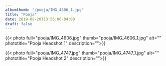 ```yaml
---
albumthumb: "/pooja/IMG_4606_1.jpg"
title: "Pooja"
date: 2019-08-20T13:56:06-04:00
draft: false
---
```


{{< photo full="pooja/IMG_4606.jpg" thumb="pooja/IMG_4606_1.jpg" alt="" phototitle="Pooja Headshot 1" description="">}}

<!-- {{< photo full="https://shoto.ca/images/albums/pooja/IMG_4631.jpg" thumb="https://shoto.ca/images/albums/pooja/IMG_4631_1.jpg" alt="" phototitle="Pooja Headshot 2" description="Description ">}}

{{< photo full="https://shoto.ca/images/albums/pooja/IMG_4641.jpg" thumb="https://shoto.ca/images/albums/pooja/IMG_4641_1.jpg" alt="" phototitle="Pooja Headshot 3" description="Test Description">}} -->

{{< photo full="pooja/IMG_4747.jpg" thumb="pooja/IMG_4747_1.jpg" alt="" phototitle="Pooja Headshot 2" description="">}}